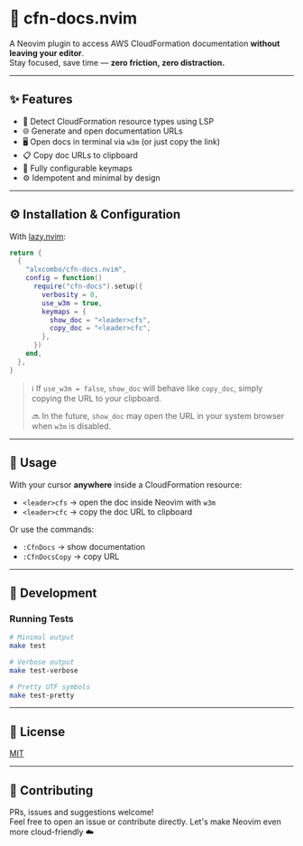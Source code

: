 # 🚀 cfn-docs.nvim

A Neovim plugin to access AWS CloudFormation documentation **without leaving your editor**.  
Stay focused, save time — **zero friction, zero distraction.**

---

## ✨ Features

- 🧠 Detect CloudFormation resource types using LSP
- 🌐 Generate and open documentation URLs
- 🖥️ Open docs in terminal via `w3m` (or just copy the link)
- 📋 Copy doc URLs to clipboard
- 🧩 Fully configurable keymaps
- ⚙️ Idempotent and minimal by design

---

## ⚙️ Installation & Configuration

With [lazy.nvim](https://github.com/folke/lazy.nvim):

```lua
return {
  {
    "alxcombo/cfn-docs.nvim",
    config = function()
      require("cfn-docs").setup({
        verbosity = 0,
        use_w3m = true,
        keymaps = {
          show_doc = "<leader>cfs",
          copy_doc = "<leader>cfc",
        },
      })
    end,
  },
}
```

> ℹ️ If `use_w3m = false`, `show_doc` will behave like `copy_doc`, simply copying the URL to your clipboard.
>
> 🔜 In the future, `show_doc` may open the URL in your system browser when `w3m` is disabled.

---

## 🚀 Usage

With your cursor **anywhere** inside a CloudFormation resource:

- `<leader>cfs` → open the doc inside Neovim with `w3m`
- `<leader>cfc` → copy the doc URL to clipboard

Or use the commands:

- `:CfnDocs` → show documentation
- `:CfnDocsCopy` → copy URL

---

## 🧪 Development

### Running Tests

```bash
# Minimal output
make test

# Verbose output
make test-verbose

# Pretty UTF symbols
make test-pretty
```

---

## 📝 License

[MIT](./LICENSE)

---

## 🙌 Contributing

PRs, issues and suggestions welcome!  
Feel free to open an issue or contribute directly. Let's make Neovim even more cloud-friendly ☁️
